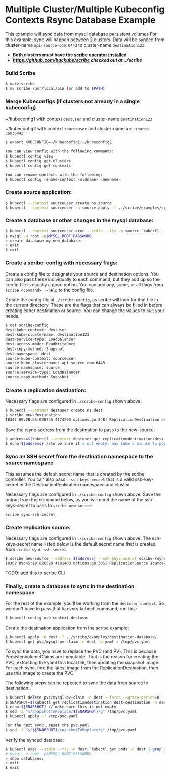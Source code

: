 # Multiple Cluster/Multiple Kubeconfig Contexts Rsync Database Example

This example will sync data from mysql database persistent volumes
For this example, sync will happen between 2 clusters. Data will be synced
from cluster-name `api-source-com:6443` to cluster-name `destination123`

*  **Both clusters must have the [scribe operator installed](https://scribe-replication.readthedocs.io/en/latest/installation/index.html)**
*  ***https://github.com/backube/scribe checked out at ../scribe***

### Build Scribe

```bash
$ make scribe
$ mv scribe /usr/local/bin (or add to $PATH)
```

### Merge Kubeconfigs (if clusters not already in a single kubeconfig)

~/kubeconfig1 with context `destuser` and cluster-name `destination123`

~/kubeconfig2 with context `sourceuser` and cluster-name `api-source-com:6443`
```bash
$ export KUBECONFIG=~/kubeconfig1:~/kubeconfig2

You can view config with the following commands:
$ kubectl config view
$ kubectl config get-clusters
$ kubectl config get-contexts

You can rename contexts with the following:
$ kubectl config rename-context <oldname> <newname>
```

### Create source application:

```bash
$ kubectl --context sourceuser create ns source
$ kubectl --context sourceuser -n source apply -f ../scribe/examples/source-database/
```

### Create a database or other changes in the mysql database:

```bash
$ kubectl --context sourceuser exec --stdin --tty -n source `kubectl --context sourceuser get pods -n source | grep mysql | awk '{print $1}'` -- /bin/bash
$ mysql -u root -p$MYSQL_ROOT_PASSWORD
> create database my_new_database;
> exit
$ exit
```

### Create a scribe-config with necessary flags:

Create a config file to designate your source and destination options. You can also pass these individually to each command, but they add up so the
config file is usually a good option. You can add any, some, or all flags from `scribe <command> --help` to the config file.

Create the config file at `./scribe-config`, as scribe will look for that file in the current directory.
These are the flags that can always be filled in before creating either destination or source. You can change the values to suit your needs.

```bash
$ cat scribe-config
dest-kube-context: destuser
dest-kube-clustername: destination123
dest-service-type: LoadBalancer
dest-access-mode: ReadWriteOnce
dest-copy-method: Snapshot
dest-namespace: dest
source-kube-context: sourceuser
source-kube-clustername: api-source-com:6443
source-namespace: source
source-service-type: LoadBalancer
source-copy-method: Snapshot
```

### Create a replication destination:

Necessary flags are configured in `./scribe-config` shown above.
```bash
$ kubectl --context destuser create ns dest
$ scribe new-destination
I0302 09:28:35.028745 4174293 options.go:248] ReplicationDestination dest-destination created in namespace dest
```
Save the rsync address from the destination to pass to the new-source:
```bash
$ address=$(kubectl --context destuser get replicationdestination/dest-destination  -n dest --template={{.status.rsync.address}})
$ echo ${address} //to be sure it's not empty, may take a minute to populate
```

### Sync an SSH secret from the destination namespace to the source namespace

This assumes the default secret name that is created by the scribe controller. You can also pass `--ssh-keys-secret`
that is a valid ssh-key-secret in the DestinationReplication namespace and cluster.

Necessary flags are configured in `./scribe-config` shown above.
Save the output from the command below, as you will need the name of the ssh-keys-secret to pass to `scribe new-source`

```bash
scribe sync-ssh-secret
```

### Create replication source:

Necessary flags are configured in `./scribe-config` shown above.
The ssh-keys-secret name listed below is the default secret name that is created from `scribe sync-ssh-secret`.

```bash
$ scribe new-source --address ${address} --ssh-keys-secret scribe-rsync-dest-src-<name-of-replicationdestination> 
I0302 09:45:19.026520 4181483 options.go:305] ReplicationSource source-scribe-source created in namespace source
```
TODO: add this to scribe CLI
### Finally, create a database to sync in the destination namespace

For the rest of the example, you'll be working from the `destuser context`. So we don't have to pass that to every
kubectl command, run this:
```bash
$ kubectl config use-context destuser
```

Create the destination application from the scribe example:
```bash
$ kubectl apply -n dest -f ../scribe/examples/destination-database/
$ kubectl get pvc/mysql-pv-claim -n dest -o yaml > /tmp/pvc.yaml
```

To sync the data, you have to replace the PVC (and PV). This is because PersistenVolumeClaims are immutable.
That is the reason for creating the PVC, extracting the yaml to a local file, then updating the snapshot image.
For each sync, find the latest image from the ReplicationDestination, then use this image to create the PVC

The following steps can be repeated to sync the data from source to destination:
```bash
$ kubectl delete pvc/mysql-pv-claim -n dest --force --grace-period=0
$ SNAPSHOT=$(kubectl get replicationdestination dest-destination -n dest --template={{.status.latestImage.name}})
$ echo ${SNAPSHOT} // make sure this is not empty
$ sed -i "s/snapshotToReplace/${SNAPSHOT}/g" /tmp/pvc.yaml
$ kubectl apply -f /tmp/pvc.yaml

For the next sync, reset the pvc.yaml
$ sed -i "s/${SNAPSHOT}/snapshotToReplace/g" /tmp/pvc.yaml
```

Verify the synced database:
```bash
$ kubectl exec --stdin --tty -n dest `kubectl get pods -n dest | grep mysql | awk '{print $1}'` -- /bin/bash
# mysql -u root -p$MYSQL_ROOT_PASSWORD
> show databases;
> exit
$ exit
```
